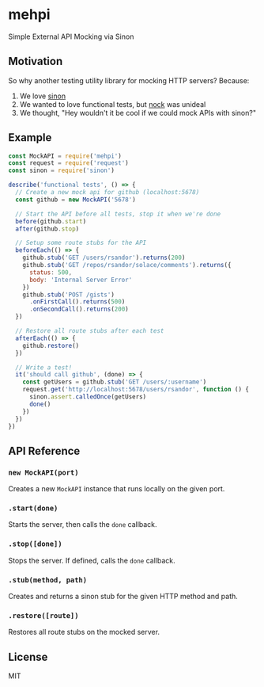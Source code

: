 # mehpi
Simple External API Mocking via Sinon

## Motivation
So why another testing utility library for mocking HTTP servers? Because:

1. We love [sinon](https://npmjs.com/package/sinon)
2. We wanted to love functional tests, but [nock](https://npmjs.com/package/nock) was unideal
3. We thought, "Hey wouldn't it be cool if we could mock APIs with sinon?"

## Example
```js
const MockAPI = require('mehpi')
const request = require('request')
const sinon = require('sinon')

describe('functional tests', () => {
  // Create a new mock api for github (localhost:5678)
  const github = new MockAPI('5678')

  // Start the API before all tests, stop it when we're done
  before(github.start)
  after(github.stop)

  // Setup some route stubs for the API
  beforeEach(() => {
    github.stub('GET /users/rsandor').returns(200)
    github.stub('GET /repos/rsandor/solace/comments').returns({
      status: 500,
      body: 'Internal Server Error'
    })
    github.stub('POST /gists')
      .onFirstCall().returns(500)
      .onSecondCall().returns(200)
  })

  // Restore all route stubs after each test
  afterEach(() => {
    github.restore()
  })

  // Write a test!
  it('should call github', (done) => {
    const getUsers = github.stub('GET /users/:username')
    request.get('http://localhost:5678/users/rsandor', function () {
      sinon.assert.calledOnce(getUsers)
      done()
    })
  })
})
```

## API Reference

### `new MockAPI(port)`
Creates a new `MockAPI` instance that runs locally on the given port.

### `.start(done)`
Starts the server, then calls the `done` callback.

### `.stop([done])`
Stops the server. If defined, calls the `done` callback.

### `.stub(method, path)`
Creates and returns a sinon stub for the given HTTP method and path.

### `.restore([route])`
Restores all route stubs on the mocked server.

## License
MIT
